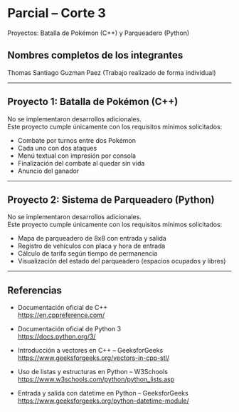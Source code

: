 
# Parcial – Corte 3  
Proyectos: Batalla de Pokémon (C++) y Parqueadero (Python)

## Nombres completos de los integrantes
Thomas Santiago Guzman Paez 
(Trabajo realizado de forma individual)

---

## Proyecto 1: Batalla de Pokémon (C++)

No se implementaron desarrollos adicionales.  
Este proyecto cumple únicamente con los requisitos mínimos solicitados:

- Combate por turnos entre dos Pokémon
- Cada uno con dos ataques
- Menú textual con impresión por consola
- Finalización del combate al quedar sin vida
- Anuncio del ganador

---

## Proyecto 2: Sistema de Parqueadero (Python)

No se implementaron desarrollos adicionales.  
Este proyecto cumple únicamente con los requisitos mínimos solicitados:

- Mapa de parqueadero de 8x8 con entrada y salida
- Registro de vehículos con placa y hora de entrada
- Cálculo de tarifa según tiempo de permanencia
- Visualización del estado del parqueadero (espacios ocupados y libres)

---

## Referencias

- Documentación oficial de C++  
  https://en.cppreference.com/

- Documentación oficial de Python 3  
  https://docs.python.org/3/

- Introducción a vectores en C++ – GeeksforGeeks  
  https://www.geeksforgeeks.org/vectors-in-cpp-stl/

- Uso de listas y estructuras en Python – W3Schools  
  https://www.w3schools.com/python/python_lists.asp

- Entrada y salida con datetime en Python – GeeksforGeeks  
  https://www.geeksforgeeks.org/python-datetime-module/
